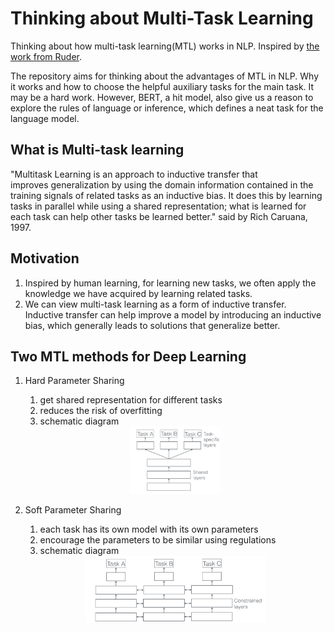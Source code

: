 # Thinking about Multi-Task Learning

Thinking about how multi-task learning(MTL) works in NLP. Inspired by [the work from Ruder](https://arxiv.org/pdf/1706.05098.pdf).

The repository aims for thinking about the advantages of MTL in NLP. Why it works and how to choose the helpful auxiliary tasks for the main task. It may be a hard work. However, BERT, a hit model, also give us a reason to explore the rules of language or inference, which defines a neat task for the language model. 

## What is Multi-task learning

"Multitask Learning is an approach to inductive transfer that improves generalization by using the domain information contained in the training signals of related tasks as an inductive bias. It does this by learning tasks in parallel while using a shared representation; what is learned for each task can help other tasks be learned better." said by Rich Caruana, 1997.

## Motivation

1. Inspired by human learning, for learning new tasks, we often apply the knowledge we have acquired by learning related tasks. 
2. We can view multi-task learning as a form of inductive transfer. Inductive transfer can help improve a model by introducing an inductive bias, which generally leads to solutions that generalize better.

## Two MTL methods for Deep Learning
1. Hard Parameter Sharing
    1. get shared representation for different tasks
    2. reduces the risk of overfitting
    3. schematic diagram
    
    <div align=center>
    <img src="./imgs/hard.png" height="30%" width="30%" />
   </div>
2. Soft Parameter Sharing
    1. each task has its own model with its own parameters
    2. encourage the parameters to be similar using regulations
    3. schematic diagram
    
    <div align=center>
    <img src="./imgs/soft.png" height="60%" width="60%" />
   </div>